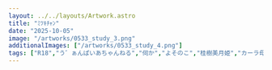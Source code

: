 ```yaml
---
layout: ../../layouts/Artwork.astro
title: "ﾐﾂｷﾁｬﾝ"
date: "2025-10-05"
image: "/artworks/0533_study_3.png"
additionalImages: ["/artworks/0533_study_4.png"]
tags: ["R18","う゛ぁんぱいあちゃんねる","伺か","よそのこ","桂樹美月姫","カーラ母","聖光院カーラ"]
---
```


